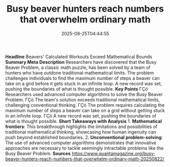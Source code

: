 ﻿---
title: "Busy beaver hunters reach numbers that overwhelm ordinary math"
date: "2025-08-25T04:44:55"
category: "Markets"
summary: ""
slug: "busy beaver hunters reach numbers that overwhelm ordinary ma"
source_urls:
  - "https://www.quantamagazine.org/busy-beaver-hunters-reach-numbers-that-overwhelm-ordinary-math-20250822/"
seo:
  title: "Busy beaver hunters reach numbers that overwhelm ordinary math | Hash n Hedge"
  description: ""
  keywords: ["news", "markets", "brief"]
---
**Headline** Beavers' Calculated Workouts Exceed Mathematical Bounds  **Summary Meta Description** Researchers have discovered that the Busy Beaver Problem, a classic math puzzle, has been solved by a team of hunters who have outdone traditional mathematical limits. The problem challenges individuals to find the maximum number of steps a beaver can take on a grid before it gets stuck in an infinite loop. A new record was set, pushing the boundaries of what is thought possible.  **Key Points**  ΓÇó Researchers used advanced computer algorithms to solve the Busy Beaver Problem. ΓÇó The team's solution exceeds traditional mathematical limits, challenging conventional thinking. ΓÇó The problem requires calculating the maximum number of steps a beaver can take on a grid without getting stuck in an infinite loop. ΓÇó A new record was set, pushing the boundaries of what is thought possible.  **Short Takeaways with Analysis**  1. **Mathematical frontiers**: This breakthrough highlights the limitations and possibilities of traditional mathematical thinking, showcasing how human ingenuity can push beyond established boundaries. 2. **Unconventional problem-solving**: The use of advanced computer algorithms demonstrates that innovative approaches are necessary to tackle seemingly intractable problems like the Busy Beaver Problem.  **Sources** https://www.quantamagazine.org/busy-beaver-hunters-reach-numbers-that-overwhelm-ordinary-math-20250822/ 
